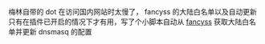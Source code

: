 梅林自带的 dot 在访问国内网站时太慢了， fancyss 的大陆白名单以及自动更新只有在插件已开启的情况下才有用，写了个小脚本自动从 [fancyss](https://github.com/hq450/fancyss) 获取大陆白名单并更新 dnsmasq 的配置
